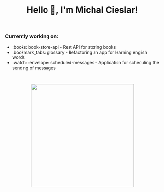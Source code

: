 <h1 align="center">Hello 👋, I'm Michal Cieslar!</h1>
<br>

<h3>Currently working on:</h3>
<ul>
  <li>:books: book-store-api - Rest API for storing books</li>
  <li>:bookmark_tabs: glossary - Refactoring an app for learning english words</li>
  <li>:watch: :envelope: scheduled-messages - Application for scheduling the sending of messages</li>
</ul>
</br>

<p align = "center">
  <img src = "https://github-readme-stats.vercel.app/api/top-langs/?username=cieslarmichal&layout=compact&theme=dark" width = 335>
</p>
